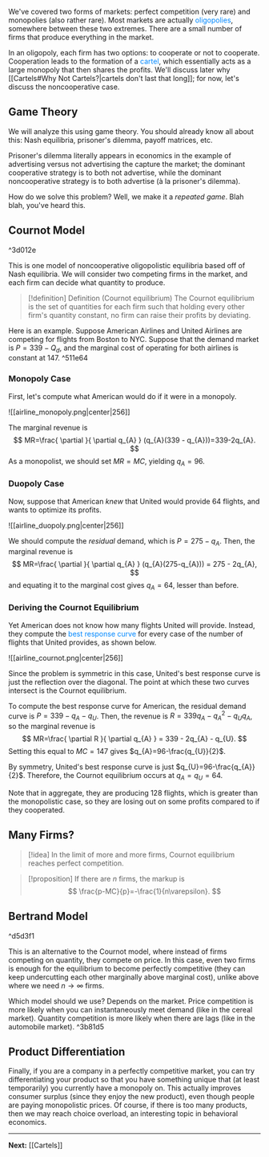 We've covered two forms of markets: perfect competition (very rare) and monopolies (also rather rare). Most markets are actually <span style="color:#0088ff">oligopolies</span>, somewhere between these two extremes. There are a small number of firms that produce everything in the market.

In an oligopoly, each firm has two options: to cooperate or not to cooperate. Cooperation leads to the formation of a <span style="color:#0088ff">cartel</span>, which essentially acts as a large monopoly that then shares the profits. We'll discuss later why [[Cartels#Why Not Cartels?|cartels don't last that long]]; for now, let's discuss the noncooperative case.
## Game Theory

We will analyze this using game theory. You should already know all about this: Nash equilibria, prisoner's dilemma, payoff matrices, etc.

Prisoner's dilemma literally appears in economics in the example of advertising versus not advertising the capture the market; the dominant cooperative strategy is to both not advertise, while the dominant noncooperative strategy is to both advertise (à la prisoner's dilemma).

How do we solve this problem? Well, we make it a *repeated game*. Blah blah, you've heard this.
## Cournot Model

^3d012e

This is one model of noncooperative oligopolistic equilibria based off of Nash equilibria. We will consider two competing firms in the market, and each firm can decide what quantity to produce. 

> [!definition] Definition (Cournot equilibrium)
> The Cournot equilibrium is the set of quantities for each firm such that holding every other firm's quantity constant, no firm can raise their profits by deviating.

Here is an example. Suppose American Airlines and United Airlines are competing for flights from Boston to NYC. Suppose that the demand market is $P=339-Q_{d}$, and the marginal cost of operating for both airlines is constant at $147$.  ^511e64

### Monopoly Case

First, let's compute what American would do if it were in a monopoly. 

![[airline_monopoly.png|center|256]]

The marginal revenue is
$$
MR=\frac{ \partial }{ \partial q_{A} } (q_{A}(339 - q_{A}))=339-2q_{A}. 
$$
As a monopolist, we should set $MR=MC$, yielding $q_{A}=96$.

### Duopoly Case

Now, suppose that American *knew* that United would provide 64 flights, and wants to optimize its profits.

![[airline_duopoly.png|center|256]]

We should compute the *residual* demand, which is $P=275-q_{A}$. Then, the marginal revenue is
$$
MR=\frac{ \partial  }{ \partial q_{A} } (q_{A}(275-q_{A})) = 275 - 2q_{A},
$$
and equating it to the marginal cost gives $q_{A}=64$, lesser than before.

### Deriving the Cournot Equilibrium

Yet American does not know how many flights United will provide. Instead, they compute the <span style="color:#0088ff">best response curve</span> for every case of the number of flights that United provides, as shown below.

![[airline_cournot.png|center|256]]

Since the problem is symmetric in this case, United's best response curve is just the reflection over the diagonal. The point at which these two curves intersect is the Cournot equilibrium.

To compute the best response curve for American, the residual demand curve is $P=339-q_{A}-q_{U}$. Then, the revenue is $R=339q_{A}-q_{A}^{2}-q_{U}q_{A}$, so the marginal revenue is
$$
MR=\frac{ \partial R }{ \partial q_{A} } = 339 - 2q_{A} - q_{U}.
$$
Setting this equal to $MC=147$ gives $q_{A}=96-\frac{q_{U}}{2}$.

By symmetry, United's best response curve is just $q_{U}=96-\frac{q_{A}}{2}$. Therefore, the Cournot equilibrium occurs at $q_{A}=q_{U}=64$. 

Note that in aggregate, they are producing $128$ flights, which is greater than the monopolistic case, so they are losing out on some profits compared to if they cooperated.
## Many Firms?

> [!idea]
> In the limit of more and more firms, Cournot equilibrium reaches perfect competition.

> [!proposition]
> If there are $n$ firms, the markup is
> $$
> \frac{p-MC}{p}=-\frac{1}{n\varepsilon}.
> $$

## Bertrand Model

^d5d3f1

This is an alternative to the Cournot model, where instead of firms competing on quantity, they compete on price. In this case, even two firms is enough for the equilibrium to become perfectly competitive (they can keep undercutting each other marginally above marginal cost), unlike above where we need $n\to \infty$ firms.

Which model should we use? Depends on the market. Price competition is more likely when you can instantaneously meet demand (like in the cereal market). Quantity competition is more likely when there are lags (like in the automobile market). ^3b81d5

## Product Differentiation

Finally, if you are a company in a perfectly competitive market, you can try differentiating your product so that you have something unique that (at least temporarily) you currently have a monopoly on. This actually improves consumer surplus (since they enjoy the new product), even though people are paying monopolistic prices. Of course, if there is too many products, then we may reach choice overload, an interesting topic in behavioral economics.

---

**Next:** [[Cartels]]